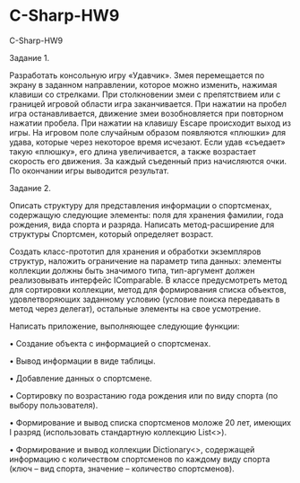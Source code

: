 # C-Sharp-HW9
C-Sharp-HW9

Задание 1.

Разработать консольную игру «Удавчик». Змея перемещается по экрану в заданном направлении, которое можно изменить, нажимая клавиши со стрелками. При столкновении змеи с препятствием или с границей игровой области игра заканчивается. При нажатии на пробел игра останавливается, движение змеи возобновляется при повторном нажатии пробела. При нажатии на клавишу Escape происходит выход из игры. На игровом поле случайным образом появляются «плюшки» для удава, которые  через некоторое время исчезают. Если удав «съедает» такую «плюшку», его длина увеличивается, а также возрастает скорость его движения. За каждый съеденный приз начисляются очки. По окончании игры выводится результат.
 
Задание 2.	

Описать структуру для представления информации о спортсменах, содержащую следующие элементы:  поля для хранения фамилии, года рождения, вида спорта и разряда. Написать метод-расширение для структуры Спортсмен, который определяет возраст.

Создать класс-прототип для хранения и обработки экземпляров структур, наложить ограничение на параметр типа данных: элементы коллекции должны быть значимого типа, тип-аргумент должен реализовывать интерфейс IComparable. В классе предусмотреть метод для сортировки коллекции, метод для формирования списка объектов, удовлетворяющих заданному условию (условие поиска передавать в метод через делегат), остальные элементы на свое усмотрение.

Написать приложение, выполняющее следующие функции:

•	Создание объекта с информацией о спортсменах.

•	Вывод информации в виде таблицы.

•	Добавление данных о спортсмене.

•	Сортировку по возрастанию года рождения или по виду спорта (по выбору пользователя).

•	Формирование и вывод списка спортсменов моложе 20 лет, имеющих I разряд (использовать стандартную коллекцию List<>).

•	Формирование и вывод коллекции Dictionary<>, содержащей информацию с количеством спортсменов по каждому виду спорта (ключ – вид спорта, значение – количество спортсменов).
